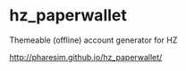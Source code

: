 # hz_paperwallet
Themeable (offline) account generator for HZ

http://pharesim.github.io/hz_paperwallet/
